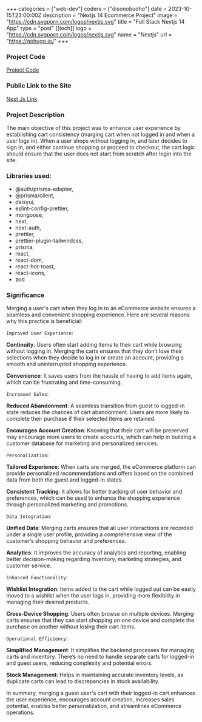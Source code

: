 +++
categories = ["web-dev"]
coders = ["disonobudho"]
date = 2023-10-15T23:00:00Z
description = "Nextjs 14 Ecommerce Project"
image = "https://cdn.svgporn.com/logos/nextjs.svg"
title = "Full Stack Nextjs 14 App"
type = "post"
[[tech]]
logo = "https://cdn.svgporn.com/logos/nextjs.svg"
name = "Nextjs"
url = "https://gohugo.io/"
+++

### Project Code

[Project Code](https://github.com/DisonUyoga/nextjs-advanced-ecommerce.git)

### Public Link to the Site

[Next Js Link](https://nextjs-advanced-ecommerce.vercel.app/)

### Project Description

The main objective of this project was to enhance user experience by establishing cart consistency (marging cart when not logged in and when a user logs in). When a user shops without logging in, and later decides to sign in, and either continue shopping or proceed to checkout, the cart logic should ensure that the user does not start from scratch after login into the site.

### Libraries used:

- @auth/prisma-adapter,
- @prisma/client,
- daisyui,
- eslint-config-prettier,
- mongoose,
- next,
- next-auth,
- prettier,
- prettier-plugin-tailwindcss,
- prisma,
- react,
- react-dom,
- react-hot-toast,
- react-icons,
- zod

### Significance

Merging a user's cart when they log in to an eCommerce website ensures a seamless and convenient shopping experience. Here are several reasons why this practice is beneficial:

`Improved User Experience`:

**Continuity**: Users often start adding items to their cart while browsing without logging in. Merging the carts ensures that they don’t lose their selections when they decide to log in or create an account, providing a smooth and uninterrupted shopping experience.

**Convenience**: It saves users from the hassle of having to add items again, which can be frustrating and time-consuming.

`Increased Sales`:

**Reduced Abandonment**: A seamless transition from guest to logged-in state reduces the chances of cart abandonment. Users are more likely to complete their purchase if their selected items are retained.

**Encourages Account Creation**: Knowing that their cart will be preserved may encourage more users to create accounts, which can help in building a customer database for marketing and personalized services.

`Personalization`:

**Tailored Experience**: When carts are merged, the eCommerce platform can provide personalized recommendations and offers based on the combined data from both the guest and logged-in states.

**Consistent Tracking**: It allows for better tracking of user behavior and preferences, which can be used to enhance the shopping experience through personalized marketing and promotions.

`Data Integration`:

**Unified Data**: Merging carts ensures that all user interactions are recorded under a single user profile, providing a comprehensive view of the customer’s shopping behavior and preferences.

**Analytics**: It improves the accuracy of analytics and reporting, enabling better decision-making regarding inventory, marketing strategies, and customer service.

`Enhanced Functionality`:

**Wishlist Integration**: Items added to the cart while logged out can be easily moved to a wishlist when the user logs in, providing more flexibility in managing their desired products.

**Cross-Device Shopping**: Users often browse on multiple devices. Merging carts ensures that they can start shopping on one device and complete the purchase on another without losing their cart items.

`Operational Efficiency`:

**Simplified Management**: It simplifies the backend processes for managing carts and inventory. There’s no need to handle separate carts for logged-in and guest users, reducing complexity and potential errors.

**Stock Management**: Helps in maintaining accurate inventory levels, as duplicate carts can lead to discrepancies in stock availability.

In summary, merging a guest user's cart with their logged-in cart enhances the user experience, encourages account creation, increases sales potential, enables better personalization, and streamlines eCommerce operations.
